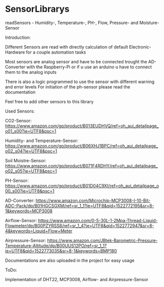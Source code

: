 # SensorLibrarys
readSensors - Humidity-, Temperature-, PH-, Flow, Pressure- and Moisture-Sensor



Introduction:

Different Sensors are read with directly calculation
of default Electronic-Hardware for a couple automation tasks

Most sensors are analog sensor and have to be connected trought the AD-Converter with the Raspberry-Pi
or if u use an arduino u have to connect them to the analog inputs

There is also a logic programmed to use the sensor with different warning and error levels
For initiation of the ph-sensor please read the documentation

Feel free to add other sensors to this library



Used Sensors:

CO2-Sensor: https://www.amazon.com/gp/product/B013EUDHVQ/ref=oh_aui_detailpage_o01_s00?ie=UTF8&psc=1

Humidity- and Temperature-Sensor: https://www.amazon.com/gp/product/B06XHJ1BPC/ref=oh_aui_detailpage_o02_s04?ie=UTF8&psc=1

Soil Moistre-Sensor: https://www.amazon.com/gp/product/B071F4RDHY/ref=oh_aui_detailpage_o02_s05?ie=UTF8&psc=1

PH-Sensor: https://www.amazon.com/gp/product/B01D04C9XI/ref=oh_aui_detailpage_o00_s00?ie=UTF8&psc=1

AD-Converter: https://www.amazon.com/Microchip-MCP3008-I-10-Bit-ADC-Pack/dp/B01HGCSGXM/ref=sr_1_1?ie=UTF8&qid=1522772195&sr=8-1&keywords=MCP3008

Airflow-Sensor: https://www.amazon.com/0-5-30L-1-2Mpa-Thread-Liquid-Flowmeter/dp/B00PZYRSS8/ref=sr_1_4?ie=UTF8&qid=1522772947&sr=8-4&keywords=Liquid+Flow+Meter

Airpressure-Sensor: https://www.amazon.com/JBtek-Barometric-Pressure-Temperature-Altitude/dp/B00UUS12PO/ref=sr_1_1?ie=UTF8&qid=1522773035&sr=8-1&keywords=BMP180

Documentations are also uploaded in the project for easy usage



ToDo:

Implementation of DHT22, MCP3008, Airflow- and Airpressure-Sensor